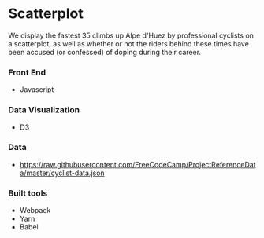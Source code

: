 # Scatterplot

We display the fastest 35 climbs up Alpe d'Huez by professional cyclists on a scatterplot, as well as whether or not the riders behind these times have been accused (or confessed) of doping during their career.

### Front End

* Javascript

### Data Visualization

* D3

### Data

* https://raw.githubusercontent.com/FreeCodeCamp/ProjectReferenceData/master/cyclist-data.json

### Built tools

* Webpack
* Yarn
* Babel